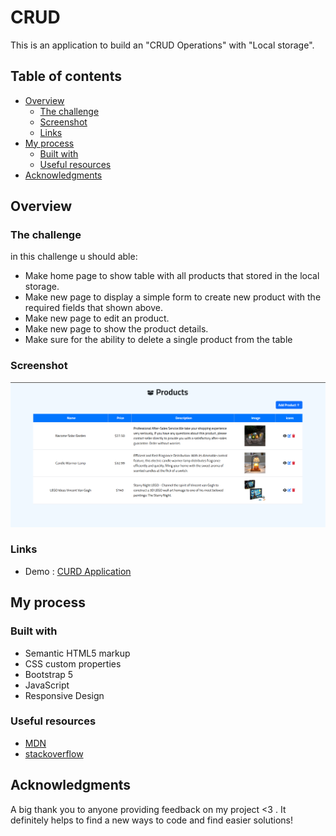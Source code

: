 # CRUD

This is an application to build an "CRUD Operations" with "Local storage".

## Table of contents

- [Overview](#overview)
  - [The challenge](#the-challenge)
  - [Screenshot](#screenshot)
  - [Links](#links)
- [My process](#my-process)
  - [Built with](#built-with)
  - [Useful resources](#useful-resources)
- [Acknowledgments](#acknowledgments)

## Overview

### The challenge

in this challenge u should able:

- Make home page to show table with all products that stored in the local storage.
- Make new page to display a simple form to create new product with the required fields that shown above.
- Make new page to edit an product.
- Make new page to show the product details.
- Make sure for the ability to delete a single product from the table

### Screenshot

![](/Screenshot.png)

### Links

- Demo : [CURD Application](https://ahlam-alsaffarini.github.io/CRUD/index.html)

## My process

### Built with

- Semantic HTML5 markup
- CSS custom properties
- Bootstrap 5
- JavaScript
- Responsive Design

### Useful resources

- [MDN](https://developer.mozilla.org/en-US/)
- [stackoverflow](https://stackoverflow.com/)

## Acknowledgments

A big thank you to anyone providing feedback on my project <3 . It definitely helps to find a new ways to code and find easier solutions!
